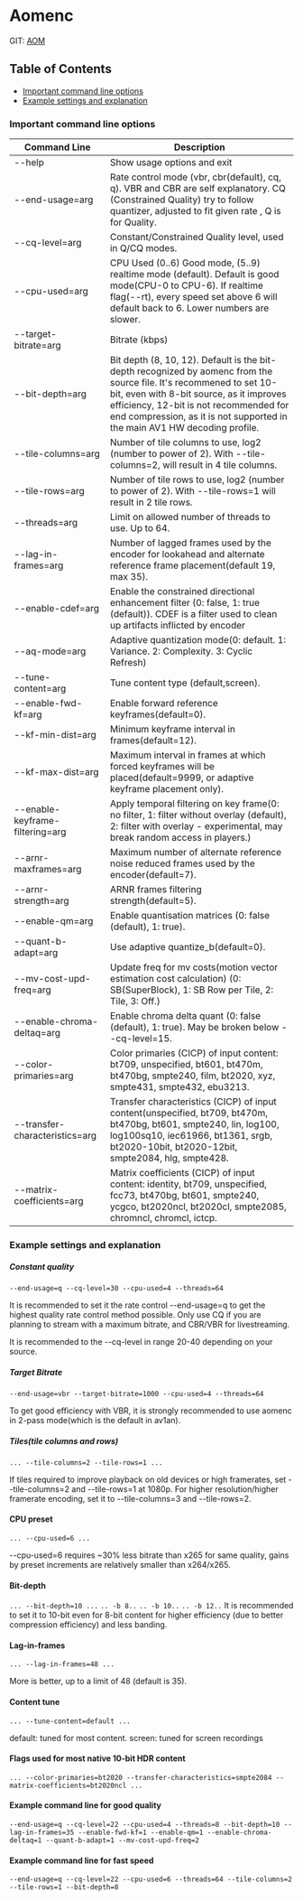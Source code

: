 # Aomenc

GIT: [AOM](https://aomedia.googlesource.com/aom/)

## Table of Contents

- [Important command line options](#important-command-line-options)
- [Example settings and explanation](#example-settings-and-explanation)

### Important command line options

| Command Line | Description  |
| -------------| -------------|
| --help | Show usage options and exit |
| --end-usage=arg | Rate control mode (vbr, cbr(default), cq, q). VBR and CBR are self explanatory. CQ (Constrained Quality) try to follow quantizer, adjusted to fit given rate , Q is for Quality. |
| --cq-level=arg | Constant/Constrained Quality level, used in Q/CQ modes. |
| --cpu-used=arg | CPU Used (0..6) Good mode, (5..9) realtime mode (default). Default is good mode(CPU-0 to CPU-6). If realtime flag(--rt), every speed set above 6 will default back to 6. Lower numbers are slower. |
| --target-bitrate=arg | Bitrate (kbps) |
| --bit-depth=arg |  Bit depth (8, 10, 12). Default is the bit-depth recognized by aomenc from the source file. It's recommened to set 10-bit, even with 8-bit source, as it improves efficiency, 12-bit is not recommended for end compression, as it is not supported in the main AV1 HW decoding profile. |
| --tile-columns=arg | Number of tile columns to use, log2 (number to power of 2). With --tile-columns=2, will result in 4 tile columns. |
| --tile-rows=arg | Number of tile rows to use, log2  (number to power of 2). With --tile-rows=1 will result in 2 tile rows. |
| --threads=arg | Limit on allowed number of threads to use. Up to 64.|
| --lag-in-frames=arg | Number of lagged frames used by the encoder for lookahead and alternate reference frame placement(default 19, max 35).
| --enable-cdef=arg | Enable the constrained directional enhancement filter (0: false, 1: true (default)). CDEF is a filter used to clean up artifacts inflicted by encoder |
| --aq-mode=arg | Adaptive quantization mode(0: default. 1: Variance. 2: Complexity. 3: Cyclic Refresh) |
| --tune-content=arg | Tune content type (default,screen). |
| --enable-fwd-kf=arg | Enable forward reference keyframes(default=0). |
| --kf-min-dist=arg | Minimum keyframe interval in frames(default=12). |
| --kf-max-dist=arg | Maximum interval in frames at which forced keyframes will be placed(default=9999, or adaptive keyframe placement only). |
| --enable-keyframe-filtering=arg | Apply temporal filtering on key frame(0: no filter, 1: filter without overlay (default), 2: filter with overlay - experimental, may break random access in players.)|
| --arnr-maxframes=arg | Maximum number of alternate reference noise reduced frames used by the encoder(default=7). |
| --arnr-strength=arg | ARNR frames filtering strength(default=5). |
| --enable-qm=arg | Enable quantisation matrices (0: false (default), 1: true). |
| --quant-b-adapt=arg | Use adaptive quantize_b(default=0). |
| --mv-cost-upd-freq=arg | Update freq for mv costs(motion vector estimation cost calculation) (0: SB(SuperBlock), 1: SB Row per Tile, 2: Tile, 3: Off.) |
| --enable-chroma-deltaq=arg | Enable chroma delta quant (0: false (default), 1: true). May be broken below --cq-level=15. |
| --color-primaries=arg | Color primaries (CICP) of input content: bt709, unspecified, bt601, bt470m, bt470bg, smpte240, film, bt2020, xyz, smpte431, smpte432, ebu3213. |
| --transfer-characteristics=arg | Transfer characteristics (CICP) of input content(unspecified, bt709, bt470m, bt470bg, bt601, smpte240, lin, log100, log100sq10, iec61966, bt1361, srgb, bt2020-10bit, bt2020-12bit, smpte2084, hlg, smpte428. | Leave at default unless you have HDR content or your source's transfer characteristics are different; in that case, set it to whatever your content is.
| --matrix-coefficients=arg | Matrix coefficients (CICP) of input content: identity, bt709, unspecified, fcc73, bt470bg, bt601, smpte240, ycgco, bt2020ncl, bt2020cl, smpte2085, chromncl, chromcl, ictcp.|

### Example settings and explanation



##### Constant quality

` --end-usage=q --cq-level=30 --cpu-used=4 --threads=64 `

It is recommended to set it the rate control --end-usage=q to get the highest quality rate control method possible. Only use CQ if you are planning to stream with a maximum bitrate, and CBR/VBR for livestreaming.

It is recommended to the --cq-level in range  20-40 depending on your source.

##### Target Bitrate

`` --end-usage=vbr --target-bitrate=1000 --cpu-used=4 --threads=64 ``

To get good efficiency with VBR, it is strongly recommended to use aomenc in 2-pass mode(which is the default in av1an).

##### Tiles(tile columns and rows)

`... --tile-columns=2 --tile-rows=1 ...`

If tiles required to improve playback on old devices or high framerates, set --tile-columns=2 and --tile-rows=1 at 1080p. For higher resolution/higher framerate  encoding, set it to --tile-columns=3 and --tile-rows=2.

#### CPU preset

` ... --cpu-used=6 ... `

--cpu-used=6 requires ~30% less bitrate than x265 for same quality, gains by preset increments are relatively smaller than x264/x265.

#### Bit-depth

` ... --bit-depth=10 ... ` `.. -b 8..` `.. -b 10..` `.. -b 12..`
It is recommended to set it to 10-bit even for 8-bit content for higher efficiency (due to better compression efficiency) and less banding.

#### Lag-in-frames

` ... --lag-in-frames=48 ... `

More is better, up to a limit of 48 (default is 35).

#### Content tune

`... --tune-content=default ...`

default: tuned for most content. screen: tuned for screen recordings

#### Flags used for most native 10-bit HDR content

` ... --color-primaries=bt2020 --transfer-characteristics=smpte2084 --matrix-coefficients=bt2020ncl ... `

#### Example command line for good quality

` --end-usage=q --cq-level=22 --cpu-used=4 --threads=8 --bit-depth=10 --lag-in-frames=35 --enable-fwd-kf=1 --enable-qm=1 --enable-chroma-deltaq=1 --quant-b-adapt=1 --mv-cost-upd-freq=2 `

#### Example command line for fast speed

` --end-usage=q --cq-level=22 --cpu-used=6 --threads=64 --tile-columns=2 --tile-rows=1 --bit-depth=8 `
